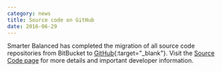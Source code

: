 ```yaml
---
category: news
title: Source code on GitHub
date: 2016-06-29
---
```

Smarter Balanced has completed the migration of all source code repositories from BitBucket to [GitHub](https://github.com/SmarterApp){:target="_blank"}.  Visit the [Source Code page](http://www.smarterapp.org/source.html) for more details and important developer information.